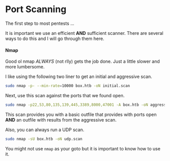 # Port Scanning
The first step to most pentests ...

It is important we use an efficient **AND** sufficient scanner. There are several ways to do this and I will go through them here.

#### Nmap
Good ol nmap *ALWAYS* (not rlly) gets the job done. Just a little slower and more lumbersome.

I like using the following two liner to get an initial and aggressive scan.
```bash
sudo nmap -p- --min-rate=10000 box.htb -oN initial.scan
```
Next, use this scan against the ports that we found open.
```bash
sudo nmap -p22,53,80,135,139,445,3389,8000,47001 -A box.htb -oN aggressive.scan
```
This scan provides you with a basic outfile that provides with ports open **AND** an outfile with results from the aggressive scan.

Also, you can always run a UDP scan.
```bash
sudo nmap -sU box.htb -oN udp.scan
```
You might not use `nmap` as your goto but it is important to know how to use it.
